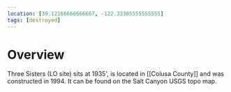 ```yaml
---
location: [39.12166666666667, -122.33305555555555]
tags: [destroyed]
---
```


# Overview

Three Sisters (LO site) sits at 1935', is located in [[Colusa County]] and was constructed in 1994. It can be found on the Salt Canyon USGS topo map.

